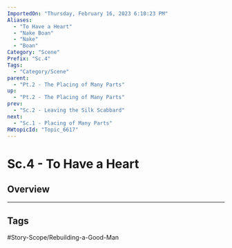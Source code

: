```yaml
---
ImportedOn: "Thursday, February 16, 2023 6:10:23 PM"
Aliases:
  - "To Have a Heart"
  - "Nake Boan"
  - "Nake"
  - "Boan"
Category: "Scene"
Prefix: "Sc.4"
Tags:
  - "Category/Scene"
parent:
  - "Pt.2 - The Placing of Many Parts"
up:
  - "Pt.2 - The Placing of Many Parts"
prev:
  - "Sc.2 - Leaving the Silk Scabbard"
next:
  - "Sc.1 - Placing of Many Parts"
RWtopicId: "Topic_6617"
---
```

# Sc.4 - To Have a Heart
## Overview

---
## Tags
#Story-Scope/Rebuilding-a-Good-Man

